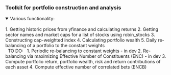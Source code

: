 ### Toolkit for portfolio construction and analysis
<details open>
<summary>Various functionality:</summary>
<br>
1. Getting historic prices from yfinance and calculating returns
2. Getting sector names and market caps for a list of stocks using robin_stocks
3. Constructing cap-weighted index
4. Calculating portfolio wealth
5. Daily re-balancing of a portfolio to the constant weights<br>
&nbsp;
TO DO:
&nbsp;
1. Periodic re-balancing to constant weights -  in dev
2. Re-balancing via maximizing Effective Number of Constituents (ENC) - in dev
3. Compute portfolio return, portfolio wealth, risk and return contributions of each asset
4. Compute effective number of correlated bets (ENCB)
</details>
